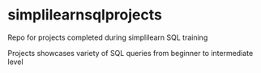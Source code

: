 # simplilearnsqlprojects
Repo for projects completed during simplilearn SQL training

Projects showcases variety of SQL queries from beginner to intermediate level
